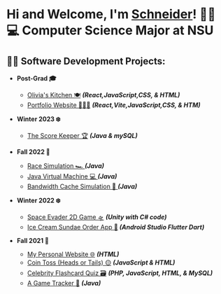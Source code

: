 <h1>Hi and Welcome, I'm <a href="https://www.linkedin.com/in/schneidercjp/">Schneider</a>! 👋🏽 <br/> 💻 Computer Science Major at NSU

<h2>👨‍💻 Software Development Projects:</h2>

- <b>Post-Grad 🎓</b>
  - [Olivia's Kitchen 🍽️](https://github.com/SchneiderCJP/Olivias-Kitchen) <b><i>(React,JavaScript,CSS, & HTML)</i></b>
  - [Portfolio Website 👨🏽‍💻](https://github.com/SchneiderCJP/Portfolio) <b><i>(React,Vite,JavaScript,CSS, & HTM)</i></b>
  
- <b>Winter 2023 ❄️</b>
  - [The Score Keeper 🏆](https://github.com/SchneiderCJP/TheScoreKeeper) <b><i>(Java & mySQL)</i></b>
  
- <b>Fall 2022 🍂</b>
  - [Race Simulation 🏎️ ](https://github.com/SchneiderCJP/RaceSimulation) <b><i> (Java)</i></b>
  - [Java Virtual Machine 💻 ](https://github.com/SchneiderCJP/JavaVirtualMachine) <b><i> (Java)</i></b>
  - [Bandwidth Cache Simulation 📶 ](https://github.com/SchneiderCJP/BandwidthCacheSimulation) <b><i> (Java)</i></b>

- <b>Winter 2022 ❄️</b>
  - [Space Evader 2D Game 🛸](https://github.com/SchneiderCJP/NSUEvader) <b><i> (Unity with C# code)</i></b>
  - [Ice Cream Sundae Order App 🍨](https://github.com/SchneiderCJP/IceCreamSundaeMaker)<b><i> (Android Studio Flutter Dart)</i></b>

- <b>Fall 2021 🍂</b>
  - [My Personal Website 🌐](https://github.com/SchneiderCJP/MyPersonalWebsite) <b><i>(HTML)</i></b>
  - [Coin Toss (Heads or Tails) 🟡](https://github.com/SchneiderCJP/CoinToss) <b><i>(JavaScript & HTML)</i></b>
  - [Celebrity Flashcard Quiz 🗃️](https://github.com/SchneiderCJP/CelebrityFlashcardQuiz) <b><i>(PHP, JavaScript, HTML, & MySQL)</i></b>
  - [A Game Tracker 🎲](https://github.com/SchneiderCJP/GameTracker) <b><i>(Java)</i></b>

